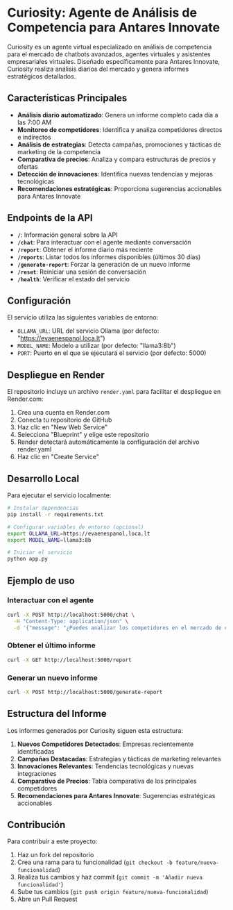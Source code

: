 # Curiosity: Agente de Análisis de Competencia para Antares Innovate

Curiosity es un agente virtual especializado en análisis de competencia para el mercado de chatbots avanzados, agentes virtuales y asistentes empresariales virtuales. Diseñado específicamente para Antares Innovate, Curiosity realiza análisis diarios del mercado y genera informes estratégicos detallados.

## Características Principales

- **Análisis diario automatizado**: Genera un informe completo cada día a las 7:00 AM
- **Monitoreo de competidores**: Identifica y analiza competidores directos e indirectos
- **Análisis de estrategias**: Detecta campañas, promociones y tácticas de marketing de la competencia
- **Comparativa de precios**: Analiza y compara estructuras de precios y ofertas
- **Detección de innovaciones**: Identifica nuevas tendencias y mejoras tecnológicas
- **Recomendaciones estratégicas**: Proporciona sugerencias accionables para Antares Innovate

## Endpoints de la API

- **`/`**: Información general sobre la API
- **`/chat`**: Para interactuar con el agente mediante conversación
- **`/report`**: Obtener el informe diario más reciente
- **`/reports`**: Listar todos los informes disponibles (últimos 30 días)
- **`/generate-report`**: Forzar la generación de un nuevo informe
- **`/reset`**: Reiniciar una sesión de conversación
- **`/health`**: Verificar el estado del servicio

## Configuración

El servicio utiliza las siguientes variables de entorno:

- `OLLAMA_URL`: URL del servicio Ollama (por defecto: "https://evaenespanol.loca.lt")
- `MODEL_NAME`: Modelo a utilizar (por defecto: "llama3:8b")
- `PORT`: Puerto en el que se ejecutará el servicio (por defecto: 5000)

## Despliegue en Render

El repositorio incluye un archivo `render.yaml` para facilitar el despliegue en Render.com:

1. Crea una cuenta en Render.com
2. Conecta tu repositorio de GitHub
3. Haz clic en "New Web Service"
4. Selecciona "Blueprint" y elige este repositorio
5. Render detectará automáticamente la configuración del archivo render.yaml
6. Haz clic en "Create Service"

## Desarrollo Local

Para ejecutar el servicio localmente:

```bash
# Instalar dependencias
pip install -r requirements.txt

# Configurar variables de entorno (opcional)
export OLLAMA_URL=https://evaenespanol.loca.lt
export MODEL_NAME=llama3:8b

# Iniciar el servicio
python app.py
```

## Ejemplo de uso

### Interactuar con el agente

```bash
curl -X POST http://localhost:5000/chat \
  -H "Content-Type: application/json" \
  -d '{"message": "¿Puedes analizar los competidores en el mercado de chatbots para atención al cliente?", "session_id": "usuario123"}'
```

### Obtener el último informe

```bash
curl -X GET http://localhost:5000/report
```

### Generar un nuevo informe

```bash
curl -X POST http://localhost:5000/generate-report
```

## Estructura del Informe

Los informes generados por Curiosity siguen esta estructura:

1. **Nuevos Competidores Detectados**: Empresas recientemente identificadas
2. **Campañas Destacadas**: Estrategias y tácticas de marketing relevantes
3. **Innovaciones Relevantes**: Tendencias tecnológicas y nuevas integraciones
4. **Comparativo de Precios**: Tabla comparativa de los principales competidores
5. **Recomendaciones para Antares Innovate**: Sugerencias estratégicas accionables

## Contribución

Para contribuir a este proyecto:

1. Haz un fork del repositorio
2. Crea una rama para tu funcionalidad (`git checkout -b feature/nueva-funcionalidad`)
3. Realiza tus cambios y haz commit (`git commit -m 'Añadir nueva funcionalidad'`)
4. Sube tus cambios (`git push origin feature/nueva-funcionalidad`)
5. Abre un Pull Request